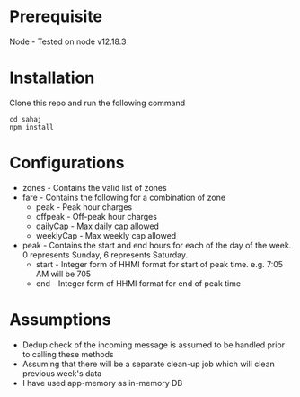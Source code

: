 # Prerequisite

Node - Tested on node v12.18.3

# Installation
Clone this repo and run the following command
```
cd sahaj
npm install
```

# Configurations
- zones - Contains the valid list of zones
- fare - Contains the following for a combination of zone
    - peak - Peak hour charges
    - offpeak - Off-peak hour charges
    - dailyCap - Max daily cap allowed
    - weeklyCap - Max weekly cap allowed
- peak - Contains the start and end hours for each of the day of the week. 0 represents Sunday, 6 represents Saturday.
    - start - Integer form of HHMI format for start of peak time. e.g. 7:05 AM will be 705
    - end - Integer form of HHMI format for end of peak time

# Assumptions
- Dedup check of the incoming message is assumed to be handled prior to calling these methods
- Assuming that there will be a separate clean-up job which will clean previous week's data
- I have used app-memory as in-memory DB
